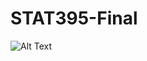 # STAT395-Final

![Alt Text](https://github.com/spencerdooley00/STAT395-Final/blob/main/nba_network_labels.svg)

